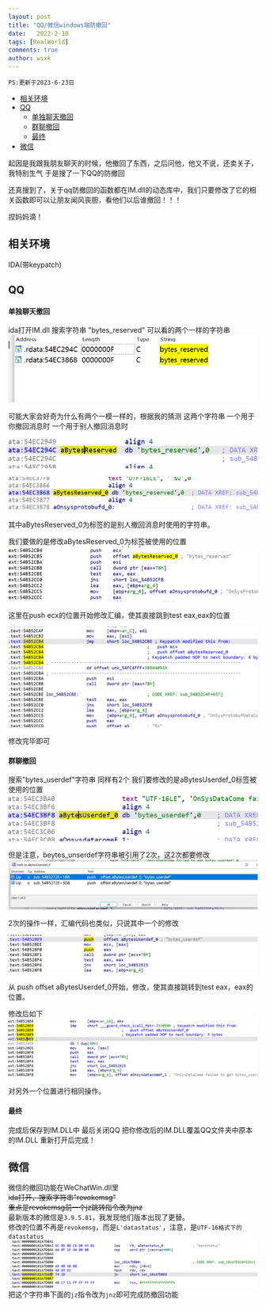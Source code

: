 ```yaml
---
layout: post
title: "QQ/微信windows端防撤回"
date:   2022-2-10
tags: [RealWorld]
comments: true
author: wsxk
---
```


`PS:更新于2023-6-23日`<br>

- [相关环境](#相关环境)
- [QQ](#qq)
    - [单独聊天撤回](#单独聊天撤回)
    - [群聊撤回](#群聊撤回)
    - [最终](#最终)
- [微信](#微信)

起因是我跟我朋友聊天的时候，他撤回了东西，之后问他，他又不说，还卖关子，我特别生气
于是搜了一下QQ的防撤回

还真搜到了，关于qq防撤回的函数都在IM.dll的动态库中，我们只要修改了它的相关函数即可以让朋友闻风丧胆，看他们以后谁撤回！！！

捏妈妈滴！


## 相关环境<br>
IDA(带keypatch)

## QQ<br>
#### 单独聊天撤回
ida打开IM.dll
搜索字符串 "bytes_reserved"
可以看的两个一样的字符串
![](https://raw.githubusercontent.com/wsxk/wsxk_pictures/main/2022-2-10-QQ%E9%98%B2%E6%92%A4%E5%9B%9E/1.png)

可能大家会好奇为什么有两个一模一样的，根据我的猜测
这两个字符串
一个用于你撤回消息时
一个用于别人撤回消息时

![](https://raw.githubusercontent.com/wsxk/wsxk_pictures/main/2022-2-10-QQ%E9%98%B2%E6%92%A4%E5%9B%9E/2.png)

![](https://raw.githubusercontent.com/wsxk/wsxk_pictures/main/2022-2-10-QQ%E9%98%B2%E6%92%A4%E5%9B%9E/3.png)

其中aBytesReserved_0为标签的是别人撤回消息时使用的字符串。

我们要做的是修改aBytesReserved_0为标签被使用的位置
![](https://raw.githubusercontent.com/wsxk/wsxk_pictures/main/2022-2-10-QQ%E9%98%B2%E6%92%A4%E5%9B%9E/4.png)

这里在push ecx的位置开始修改汇编，使其直接跳到test eax,eax的位置

![](https://raw.githubusercontent.com/wsxk/wsxk_pictures/main/2022-2-10-QQ%E9%98%B2%E6%92%A4%E5%9B%9E/5.png)

修改完毕即可

#### 群聊撤回
搜索"bytes_userdef"字符串
同样有2个
我们要修改的是aBytesUserdef_0标签被使用的位置
![](https://raw.githubusercontent.com/wsxk/wsxk_pictures/main/2022-2-10-QQ%E9%98%B2%E6%92%A4%E5%9B%9E/6.png)

但是注意，beytes_unserdef字符串被引用了2次，这2次都要修改
![](https://raw.githubusercontent.com/wsxk/wsxk_pictures/main/2022-2-10-QQ%E9%98%B2%E6%92%A4%E5%9B%9E/7.png)


2次的操作一样，汇编代码也类似，只说其中一个的修改

![](https://raw.githubusercontent.com/wsxk/wsxk_pictures/main/2022-2-10-QQ%E9%98%B2%E6%92%A4%E5%9B%9E/8.png)

从 push offset aBytesUserdef_0开始，修改，使其直接跳转到test eax，eax的位置。

修改后如下
![](https://raw.githubusercontent.com/wsxk/wsxk_pictures/main/2022-2-10-QQ%E9%98%B2%E6%92%A4%E5%9B%9E/9.png)

对另外一个位置进行相同操作。


#### 最终
完成后保存到IM.DLL中
最后关闭QQ
把你修改后的IM.DLL覆盖QQ文件夹中原本的IM.DLL
重新打开后完成！

## 微信<br>
微信的撤回功能在WeChatWin.dll里<br>
~~ida打开，搜索字符串"revokemsg"~~<br>
~~重点是revokemsg前一个jz跳转指令改为jnz~~<br>
最新版本的微信是`3.9.5.81`，我发现他们版本出现了更替。<br>
修改的位置不再是`revokemsg`，而是`L'datastatus'`，注意，是`UTF-16格式下的datastatus`
![](https://raw.githubusercontent.com/wsxk/wsxk_pictures/main/20230624112930.png)
把这个字符串下面的`jz`指令改为`jnz`即可完成防撤回功能<br>